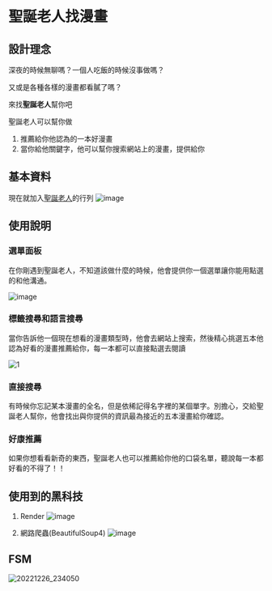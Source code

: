 # 聖誕老人找漫畫

## 設計理念
深夜的時候無聊嗎？一個人吃飯的時候沒事做嗎？

又或是各種各樣的漫畫都看膩了嗎？

來找**聖誕老人**幫你吧


聖誕老人可以幫你做

1. 推薦給你他認為的一本好漫畫
2. 當你給他關鍵字，他可以幫你搜索網站上的漫畫，提供給你

## 基本資料

現在就加入[聖誕老人](https://page.line.me/?accountId=704ejyvb)的行列
![image](https://user-images.githubusercontent.com/83541040/209562446-978e05f1-1b64-4f43-a4e7-77058b946a03.png)

## 使用說明

### 選單面板
在你剛遇到聖誕老人，不知道該做什麼的時候，他會提供你一個選單讓你能用點選的和他溝通。

![image](https://user-images.githubusercontent.com/83541040/209562715-07ef9539-d716-463f-a31f-756b5093624e.png)

### 標籤搜尋和語言搜尋
當你告訴他一個現在想看的漫畫類型時，他會去網站上搜索，然後精心挑選五本他認為好看的漫畫推薦給你，每一本都可以直接點選去閱讀

![1](https://user-images.githubusercontent.com/83541040/209563077-5aabf666-542e-420b-9c64-6db641c8a63d.png)

### 直接搜尋
有時候你忘記某本漫畫的全名，但是依稀記得名字裡的某個單字。別擔心，交給聖誕老人幫你，他會找出與你提供的資訊最為接近的五本漫畫給你確認。

### 好康推薦
如果你想看看新奇的東西，聖誕老人也可以推薦給你他的口袋名單，聽說每一本都好看的不得了！！

## 使用到的黑科技
1. Render
![image](https://user-images.githubusercontent.com/83541040/209563845-a86fb6e1-baa1-46d5-a535-3ce1c8db4a26.png)

2. 網路爬蟲(BeautifulSoup4)
![image](https://user-images.githubusercontent.com/83541040/209564133-6906d5d6-f0b8-4dc1-a5af-e53f5cb59914.png)

## FSM
![20221226_234050](https://user-images.githubusercontent.com/83541040/209564645-61028d61-366d-49c9-9681-3757b9e21cd6.jpg)
